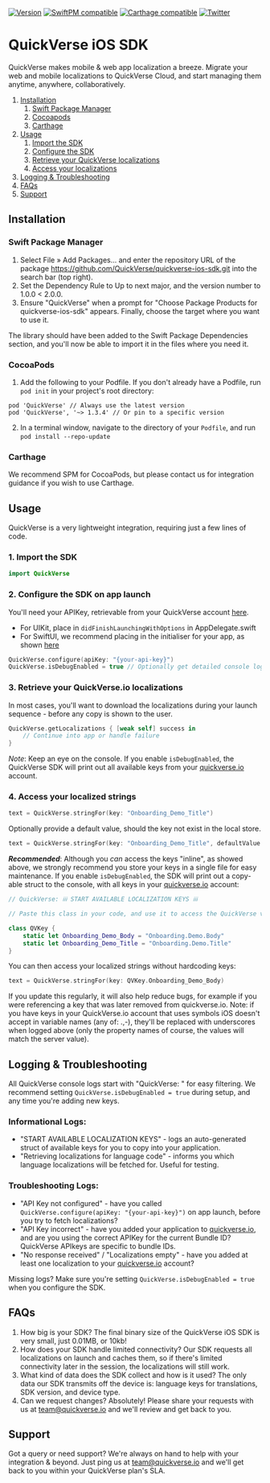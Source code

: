 [![Version](https://img.shields.io/cocoapods/v/QuickVerse?style=flat)](#cocoapods)
[![SwiftPM compatible](https://img.shields.io/badge/SwiftPM-compatible-success.svg?style=flat)](#Swift-Package-Manager)
[![Carthage compatible](https://img.shields.io/badge/Carthage-compatible-success.svg?style=flat)](#carthage)
[![Twitter](https://img.shields.io/twitter/follow/quickverse_io?style=social)](https://twitter.com/quickverse.io)

# QuickVerse iOS SDK

QuickVerse makes mobile & web app localization a breeze. Migrate your web and mobile localizations to QuickVerse Cloud, and start managing them anytime, anywhere, collaboratively.

1. [Installation](#installation)
    1. [Swift Package Manager](#Swift-Package-Manager) 
    2. [Cocoapods](#cocoapods)
    3. [Carthage](#carthage)
2. [Usage](#usage)
    1. [Import the SDK](#1-import-the-sdk)
    2. [Configure the SDK](#2-configure-the-sdk-on-app-launch)
    3. [Retrieve your QuickVerse localizations](#3-retrieve-your-quickverseio-localizations)
    4. [Access your localizations](#4-access-your-localized-strings)
3. [Logging & Troubleshooting](#logging--troubleshooting)
5. [FAQs](#faqs)
6. [Support](#support)

## Installation

### Swift Package Manager

1. Select File » Add Packages... and enter the repository URL of the package https://github.com/QuickVerse/quickverse-ios-sdk.git into the search bar (top right).
2. Set the Dependency Rule to Up to next major, and the version number to 1.0.0 < 2.0.0.
3. Ensure "QuickVerse" when a prompt for "Choose Package Products for quickverse-ios-sdk" appears. Finally, choose the target where you want to use it.

The library should have been added to the Swift Package Dependencies section, and you'll now be able to import it in the files where you need it.

### CocoaPods

1. Add the following to your Podfile. If you don't already have a Podfile, run `pod init` in your project's root directory:

```
pod 'QuickVerse' // Always use the latest version
pod 'QuickVerse', '~> 1.3.4' // Or pin to a specific version
```
2. In a terminal window, navigate to the directory of your `Podfile`, and run `pod install --repo-update`

### Carthage

We recommend SPM for CocoaPods, but please contact us for integration guidance if you wish to use Carthage.

## Usage

QuickVerse is a very lightweight integration, requiring just a few lines of code.

### 1. Import the SDK

```swift
import QuickVerse
```

### 2. Configure the SDK on app launch

You'll need your APIKey, retrievable from your QuickVerse account [here](https://quickverse.io/project/default/applications).

- For UIKit, place in `didFinishLaunchingWithOptions` in AppDelegate.swift
- For SwiftUI, we recommend placing in the initialiser for your app, as shown [here](https://stackoverflow.com/a/62562934)
```swift
QuickVerse.configure(apiKey: "{your-api-key}")
QuickVerse.isDebugEnabled = true // Optionally get detailed console logs
```

### 3. Retrieve your QuickVerse.io localizations

In most cases, you'll want to download the localizations during your launch sequence - before any copy is shown to the user.
```swift
QuickVerse.getLocalizations { [weak self] success in
    // Continue into app or handle failure
}
```
_Note_: Keep an eye on the console. If you enable `isDebugEnabled`, the QuickVerse SDK will print out all available keys from your [quickverse.io](https://quickverse.io/project/default/localisations) account.

### 4. Access your localized strings

```swift
text = QuickVerse.stringFor(key: "Onboarding_Demo_Title")
```

Optionally provide a default value, should the key not exist in the local store.
```swift
text = QuickVerse.stringFor(key: "Onboarding_Demo_Title", defaultValue: "Welcome to QuickVerse")
```

**_Recommended_**: Although you _can_ access the keys "inline", as showed above, we strongly recommend you store your keys in a single file for easy maintenance.
If you enable `isDebugEnabled`, the SDK will print out a copy-able struct to the console, with all keys in your [quickverse.io](https://quickverse.io/project/default/localisations) account:
```swift
// QuickVerse: ℹ️ℹ️ℹ️ START AVAILABLE LOCALIZATION KEYS ℹ️ℹ️ℹ️

// Paste this class in your code, and use it to access the QuickVerse values you have created in your quickverse.io account.

class QVKey {
    static let Onboarding_Demo_Body = "Onboarding.Demo.Body"
    static let Onboarding_Demo_Title = "Onboarding.Demo.Title"
}

```
You can then access your localized strings without hardcoding keys:
```swift
text = QuickVerse.stringFor(key: QVKey.Onboarding_Demo_Body)
```
If you update this regularly, it will also help reduce bugs, for example if you were referencing a key that was later removed from quickverse.io.
Note: if you have keys in your QuickVerse.io account that uses symbols iOS doesn't accept in variable names (any of: .,-), they'll be replaced with underscores when logged above (only the property names of course, the values will match the server value). 

## Logging & Troubleshooting

All QuickVerse console logs start with "QuickVerse: " for easy filtering. We recommend setting `QuickVerse.isDebugEnabled = true` during setup, and any time you're adding new keys.

### Informational Logs:
- "START AVAILABLE LOCALIZATION KEYS" - logs an auto-generated struct of available keys for you to copy into your application.
- "Retrieving localizations for language code" - informs you which language localizations will be fetched for. Useful for testing.

### Troubleshooting Logs:
- "API Key not configured" - have you called `QuickVerse.configure(apiKey: "{your-api-key}")` on app launch, before you try to fetch localizations?
- "API Key incorrect" - have you added your application to [quickverse.io](https://quickverse.io/project/default/applications), and are you using the correct APIKey for the current Bundle ID? QuickVerse APIkeys are specific to bundle IDs.
- "No response received" / "Localizations empty" - have you added at least one localization to your [quickverse.io](https://quickverse.io/project/default/localisations) account?

Missing logs? Make sure you're setting `QuickVerse.isDebugEnabled = true` when you configure the SDK.

## FAQs

1. How big is your SDK? The final binary size of the QuickVerse iOS SDK is very small, just 0.01MB, or 10kb!
2. How does your SDK handle limited connectivity? Our SDK requests all localizations on launch and caches them, so if there's limited connectivity later in the session, the localizations will still work.
3. What kind of data does the SDK collect and how is it used? The only data our SDK transmits off the device is: language keys for translations, SDK version, and device type.
4. Can we request changes? Absolutely! Please share your requests with us at team@quickverse.io and we'll review and get back to you.

## Support

Got a query or need support? We're always on hand to help with your integration & beyond. Just ping us at team@quickverse.io and we'll get back to you within your QuickVerse plan's SLA.
